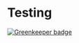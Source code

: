 # Testing

[![Greenkeeper badge](https://badges.greenkeeper.io/ngxrb/testing.svg)](https://greenkeeper.io/)
